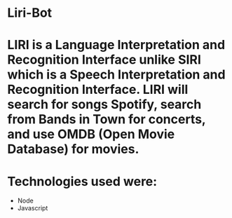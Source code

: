 # Liri-Bot

# LIRI is a Language Interpretation and Recognition Interface unlike SIRI which is a Speech Interpretation and Recognition Interface. LIRI will search for songs Spotify, search from Bands in Town for concerts, and use OMDB (Open Movie Database) for movies.

# Technologies used were: 

* Node
* Javascript